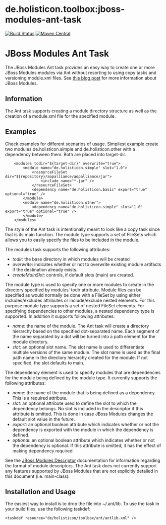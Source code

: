 # de.holisticon.toolbox:jboss-modules-ant-task
[![Build Status](https://secure.travis-ci.org/holisticon/jboss-modules-ant-task.png)](https://travis-ci.org/holisticon/jboss-modules-ant-task)
[![Maven Central](https://maven-badges.herokuapp.com/maven-central/de.holisticon.toolbox/jboss-modules-ant-task/badge.svg)](https://maven-badges.herokuapp.com/maven-central/de.holisticon.toolbox/jboss-modules-ant-task)

JBoss Modules Ant Task
======================

The JBoss Modules Ant task provides an easy way to create one or more JBoss Modules modules via Ant without resorting to using copy tasks and 
versioning module.xml files. See [this blog post](http://in.relation.to/2010/09/10/modularized-java-withjboss-modules/) for more information about JBoss Modules.

Information
-----------
The Ant task supports creating a module directory structure as well as the creation of a module.xml file for the specified module. 

Examples
--------
Check examples for different scenarios of usage. Simpliest example create two modules de.holisticon.simple and de.holisticon.other with 
a dependency between them. Both are placed into target-dir. 

		<modules todir="${target-dir}" overwrite="true">
			<module name="de.holisticon.simple" slot="1.0">
				<resourceFileSet dir="${repository}/aopalliance/aopalliance/jar">
					<include name="*.jar" />
				</resourceFileSet>
				<dependency name="de.holisticon.basic" export="true" optional="true" />
			</module>
			<module name="de.holisticon.other">
				<dependency name="de.holisticon.simple" slot="1.0" export="true" optional="true" />
			</module>
		</modules>

The style of the Ant task is intentionally meant to look like a copy task since that is its main function. 
The module type supports a set of FileSets which allows you to easily specify the files to be included in the module.

The modules task supports the following attributes:

* *todir*: the base directory in which modules will be created
* *overwrite*: indicates whether or not to overwrite existing module artifacts if the destination already exists. 
* *createMainSlot*: controls, if default slots (main) are created.

The module type is used to specify one or more modules to create in the directory specified by modules' todir attribute. 
Module files can be specified as would normally be done with a FileSet by using either includes/excludes attributes or include/exclude nested elements. For this 
purpose module type supports a set of nested FileSet elements. For specifying dependencies to other modules, a nested dependency type is supported. In addition it supports following attributes:

* *name*: the name of the module. The Ant task will create a directory hierarchy based on the specified dot-separated name. Each segment of the name separated by a dot will be turned into a path element for the module directory.
* *slot*: an optional slot name. The slot name is used to differentiate multiple versions of the same module. The slot name is used as the final path name in the directory hierarchy created for the module. If not specified, the slot defaults to main.

The dependency element is used to specify modules that are dependencies for the module being defined by the module type. It currently supports the following attributes:

* *name*: the name of the module that is being defined as a dependency. This is a required attribute.
* *slot*: an optional attribute used to define the slot to which the dependency belongs. No slot is included in the descriptor if this attribute is omitted. This is done in case JBoss Modules changes the default slot value in the future.
* *export*: an optional boolean attribute which indicates whether or not the dependency is exported with the module in which the dependency is defined.
* *optional*: an optional boolean attribute which indicates whether or not the dependency is optional. If this attribute is omitted, it has the effect of making dependency required.

See the [JBoss Modules Descriptor](https://docs.jboss.org/author/display/MODULES/Module+descriptors) documentation for information regarding the format of module descriptors. The Ant task does not currently support any features supported by JBoss Modules that are not explicitly detailed in this document (i.e. main-class).

Installation and Usage
----------------------
The easiest way to install is to drop the file into ~/.ant/lib. To use the task in your build files, use the following taskdef:

`<taskdef resource="de/holisticon/toolbox/ant/antlib.xml" />`
